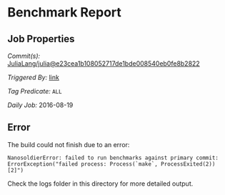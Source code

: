 # Benchmark Report

## Job Properties

*Commit(s):* [JuliaLang/julia@e23cea1b108052717de1bde008540eb0fe8b2822](https://github.com/JuliaLang/julia/commit/e23cea1b108052717de1bde008540eb0fe8b2822)

*Triggered By:* [link](https://github.com/JuliaLang/julia/commit/e23cea1b108052717de1bde008540eb0fe8b2822#commitcomment-18699283)

*Tag Predicate:* `ALL`

*Daily Job:* 2016-08-19

## Error

The build could not finish due to an error:

```
NanosoldierError: failed to run benchmarks against primary commit: ErrorException("failed process: Process(`make`, ProcessExited(2)) [2]")
```

Check the logs folder in this directory for more detailed output.

